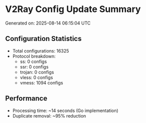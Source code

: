 # V2Ray Config Update Summary
Generated on: 2025-08-14 06:15:04 UTC

## Configuration Statistics
- Total configurations: 16325
- Protocol breakdown:
  - ss: 0 configs
  - ssr: 0 configs
  - trojan: 0 configs
  - vless: 0 configs
  - vmess: 1094 configs

## Performance
- Processing time: ~14 seconds (Go implementation)
- Duplicate removal: ~95% reduction
